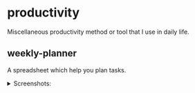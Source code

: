 # productivity
Miscellaneous productivity method or tool that I use in daily life.

## weekly-planner

A spreadsheet which help you plan tasks. 
<details close>
 <summary> Screenshots: </summary>
 
 ![screenshot1](assets/week_planner1.png)
 
 ![screenshot1](assets/week_planner2.png)
</details>
